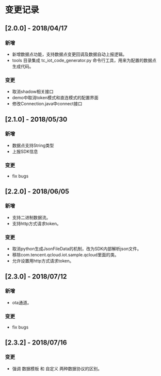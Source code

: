 
# 变更记录

## [2.0.0] - 2018/04/17

### 新增

- 新增数据点功能，支持数据点变更回调及数据自动上报逻辑。
- tools 目录集成 tc_iot_code_generator.py 命令行工具，用来为配置的数据点生成代码。

### 变更

- 取消shadow相关接口
- demo中取消token模式和直连模式的配置界面
- 修改Connection.java中connect接口

## [2.1.0] - 2018/05/30

### 新增

- 数据点支持String类型
- 上报SDK信息

### 变更

- fix bugs

## [2.2.0] - 2018/06/05

### 新增

- 支持二进制数据流。
- 支持http方式请求token。

### 变更

- 取消python生成JsonFileData的机制，改为SDK内部解析json文件。
- 移除com.tencent.qcloud.iot.sample.qcloud里面的类。
- 允许设置用http方式请求token。

## [2.3.0] - 2018/07/12

### 新增

- ota通道。

### 变更

- fix bugs

## [2.3.2] - 2018/07/16

### 变更

- 强调 数据模板 和 自定义 两种数据协议的区别。